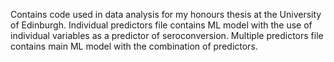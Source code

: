 Contains code used in data analysis for my honours thesis at the University of Edinburgh. 
Individual predictors file contains ML model with the use of individual variables as a predictor of seroconversion.
Multiple predictors file contains main ML model with the combination of predictors.
